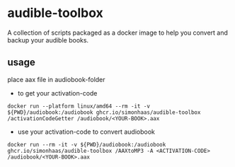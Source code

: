 # audible-toolbox

A collection of scripts packaged as a docker image to help you convert and backup your audible books.

## usage

place aax file in audiobook-folder

- to get your activation-code

```
docker run --platform linux/amd64 --rm -it -v ${PWD}/audiobook:/audiobook ghcr.io/simonhaas/audible-toolbox /activationCodeGetter /audiobook/<YOUR-BOOK>.aax
```

- use your activation-code to convert audiobook

```
docker run --rm -it -v ${PWD}/audiobook:/audiobook ghcr.io/simonhaas/audible-toolbox /AAXtoMP3 -A <ACTIVATION-CODE> /audiobook/<YOUR-BOOK>.aax
```
